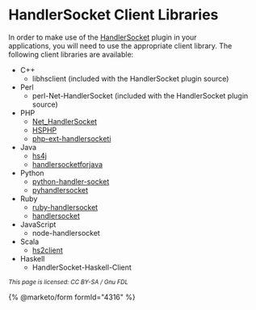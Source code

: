 # HandlerSocket Client Libraries

In order to make use of the [HandlerSocket](./) plugin in your\
applications, you will need to use the appropriate client library. The\
following client libraries are available:

* C++
  * libhsclient (included with the HandlerSocket plugin source)
* Perl
  * perl-Net-HandlerSocket (included with the HandlerSocket plugin source)
* PHP
  * [Net\_HandlerSocket](https://github.com/openpear/Net_HandlerSocket)
  * [HSPHP](https://github.com/tz-lom/HSPHP)
  * [php-ext-handlersocketi](https://github.com/kjdev/php-ext-handlersocketi)
* Java
  * [hs4j](https://code.google.com/p/hs4j/)
  * [handlersocketforjava](https://code.google.com/p/handlersocketforjava/)
* Python
  * [python-handler-socket](https://pypi.python.org/pypi/python-handler-socket)
  * [pyhandlersocket](https://code.launchpad.net/~songofacandy/+junk/pyhandlersocket)
* Ruby
  * [ruby-handlersocket](https://github.com/winebarrel/ruby-handlersocket)
  * [handlersocket](https://github.com/miyucy/handlersocket)
* JavaScript
  * node-handlersocket
* Scala
  * [hs2client](https://github.com/fujohnwang/hs2client)
* Haskell
  * HandlerSocket-Haskell-Client

<sub>_This page is licensed: CC BY-SA / Gnu FDL_</sub>

{% @marketo/form formId="4316" %}
